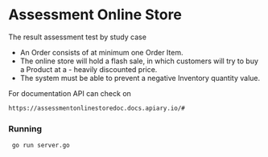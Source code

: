 # Assessment Online Store

The result assessment test by study case
- An Order consists of at minimum one Order Item.
- The online store will hold a flash sale, in which customers will try to buy a Product at a - heavily discounted price.
- The system must be able to prevent a negative Inventory quantity value.

For documentation API can check on
```sh
https://assessmentonlinestoredoc.docs.apiary.io/#
```

### Running
``` sh
 go run server.go
```